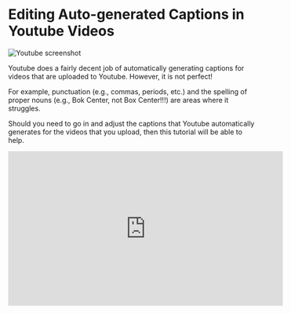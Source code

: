 # Editing Auto-generated Captions in Youtube Videos

![Youtube screenshot](https://files.slack.com/files-pri/T0HTW3H0V-F012T02PGQH/screen_shot_2020-04-23_at_1.33.13_pm.png?pub_secret=99033622bc)

Youtube does a fairly decent job of automatically generating captions for videos that are uploaded to Youtube. However, it is not perfect!

For example, punctuation (e.g., commas, periods, etc.) and the spelling of proper nouns (e.g., Bok Center, not Box Center!!!) are areas where it struggles.

Should you need to go in and adjust the captions that Youtube automatically generates for the videos that you upload, then this tutorial will be able to help.

<iframe width="560" height="315" src="https://www.youtube.com/embed/45cgMqrd7qc" frameborder="0" allow="accelerometer; autoplay; encrypted-media; gyroscope; picture-in-picture" allowfullscreen></iframe>
